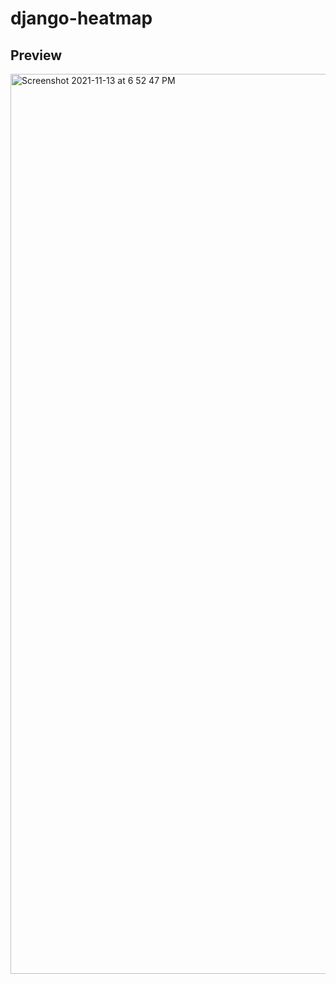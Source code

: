 # django-heatmap
## Preview
<img width="1440" alt="Screenshot 2021-11-13 at 6 52 47 PM" src="https://user-images.githubusercontent.com/64217477/141645416-ec55ec1f-cd01-4b31-b5f6-945978c68c4d.png">

